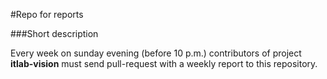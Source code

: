 #Repo for reports

###Short description

Every week on sunday evening (before 10 p.m.) contributors
of project **itlab-vision** must send pull-request with
a weekly report to this repository.
